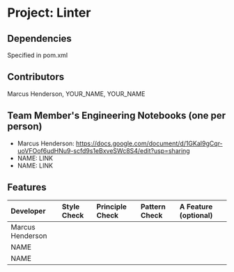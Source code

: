 # Project: Linter

## Dependencies
Specified in pom.xml

## Contributors
Marcus Henderson, YOUR_NAME, YOUR_NAME

## Team Member's Engineering Notebooks (one per person)
- Marcus Henderson: https://docs.google.com/document/d/1GKaI9gCqr-uoVFOof6udHNu9-scfd9s1eBxveSWc8S4/edit?usp=sharing 
- NAME: LINK
- NAME: LINK

## Features


| Developer | Style Check | Principle Check | Pattern Check | A Feature (optional) |
|:----------|:------------|:----------------|:--------------|:---------------------|
| Marcus Henderson      |             |                 |               |                      |
| NAME      |             |                 |               |                      |
| NAME      |             |                 |               |                      |

